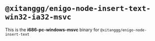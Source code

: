 # `@xitanggg/enigo-node-insert-text-win32-ia32-msvc`

This is the **i686-pc-windows-msvc** binary for `@xitanggg/enigo-node-insert-text`
